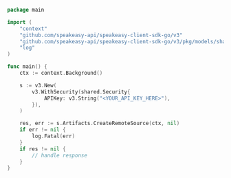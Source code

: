 <!-- Start SDK Example Usage [usage] -->
```go
package main

import (
	"context"
	"github.com/speakeasy-api/speakeasy-client-sdk-go/v3"
	"github.com/speakeasy-api/speakeasy-client-sdk-go/v3/pkg/models/shared"
	"log"
)

func main() {
	ctx := context.Background()

	s := v3.New(
		v3.WithSecurity(shared.Security{
			APIKey: v3.String("<YOUR_API_KEY_HERE>"),
		}),
	)

	res, err := s.Artifacts.CreateRemoteSource(ctx, nil)
	if err != nil {
		log.Fatal(err)
	}
	if res != nil {
		// handle response
	}
}

```
<!-- End SDK Example Usage [usage] -->